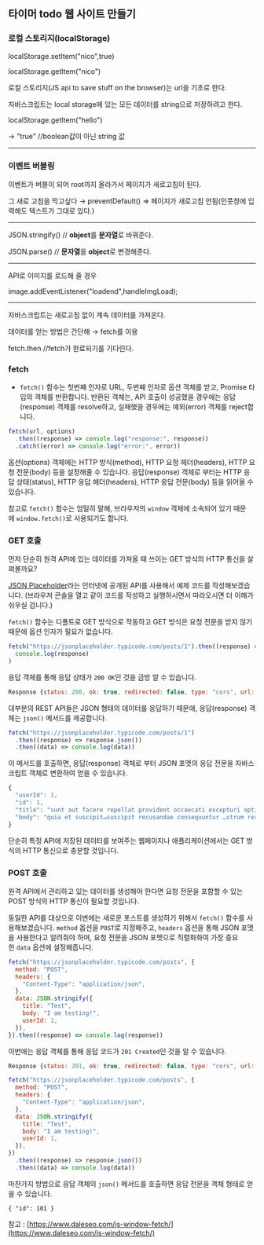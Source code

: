 ## 타이머 todo 웹 사이트 만들기

### 로컬 스토리지(localStorage)

localStorage.setItem("nico",true)

localStorage.getItem("nico")

로컬 스토리지(JS api to save stuff on the browser)는 url을 기초로 한다.

자바스크립트는 local storage에 있는 모든 데이터를 string으로 저장하려고 한다.

localStorage.getItem("hello")

→ "true" //boolean값이 아닌 string 값

---

### 이벤트 버블링

이벤트가 버블이 되어 root까지 올라가서 페이지가 새로고침이 된다.

그 새로 고침을 막고싶다 → preventDefault() ⇒ 페이지가 새로고침 안됨(인풋창에 입력해도 텍스트가 그대로 있다.)

---

JSON.stringify() // **object**를 **문자열**로 바꿔준다.

JSON.parse() // **문자열**을 **object**로 변경해준다.

---

API로 이미지를 로드해 줄 경우

image.addEventListener("loadend",handleImgLoad);

---

자바스크립트는 새로고침 없이 계속 데이터를 가져온다.

데이터를 얻는 방법은 간단해 → fetch를 이용

fetch.then //fetch가 완료되기를 기다린다.

### fetch

- `fetch()` 함수는 첫번째 인자로 URL, 두번째 인자로 옵션 객체를 받고, Promise 타입의 객체를 반환합니다. 반환된 객체는, API 호출이 성공했을 경우에는 응답(response) 객체를 resolve하고, 실패했을 경우에는 예외(error) 객체를 reject합니다.

```jsx
fetch(url, options)
  .then((response) => console.log("response:", response))
  .catch((error) => console.log("error:", error))
```

옵션(options) 객체에는 HTTP 방식(method), HTTP 요청 헤더(headers), HTTP 요청 전문(body) 등을 설정해줄 수 있습니다. 응답(response) 객체로 부터는 HTTP 응답 상태(status), HTTP 응답 헤더(headers), HTTP 응답 전문(body) 등을 읽어올 수 있습니다.

참고로 `fetch()` 함수는 엄밀히 말해, 브라우저의 `window` 객체에 소속되어 있기 때문에 `window.fetch()`로 사용되기도 합니다.

### **GET 호출**

먼저 단순히 원격 API에 있는 데이터를 가져올 때 쓰이는 GET 방식의 HTTP 통신을 살펴볼까요?

[JSON Placeholder](https://jsonplaceholder.typicode.com/)라는 인터넷에 공개된 API를 사용해서 예제 코드를 작성해보겠습니다. (브라우저 콘솔을 열고 같이 코드를 작성하고 실행하시면서 따라오시면 더 이해가 쉬우실 겁니다.)

`fetch()` 함수는 디폴트로 GET 방식으로 작동하고 GET 방식은 요청 전문을 받지 않기 때문에 옵션 인자가 필요가 없습니다.

```jsx
fetch("https://jsonplaceholder.typicode.com/posts/1").then((response) =>
  console.log(response)
)
```

응답 객체를 통해 응답 상태가 `200 OK`인 것을 금방 알 수 있습니다.

```jsx
Response {status: 200, ok: true, redirected: false, type: "cors", url: "https://jsonplaceholder.typicode.com/posts/1", …}
```

대부분의 REST API들은 JSON 형태의 데이터를 응답하기 때문에, 응답(response) 객체는 `json()` 메서드를 제공합니다.

```jsx
fetch("https://jsonplaceholder.typicode.com/posts/1")
  .then((response) => response.json())
  .then((data) => console.log(data))
```

이 메서드를 호출하면, 응답(response) 객체로 부터 JSON 포멧의 응답 전문을 자바스크립트 객체로 변환하여 얻을 수 있습니다.

```jsx
{
  "userId": 1,
  "id": 1,
  "title": "sunt aut facere repellat provident occaecati excepturi optio reprehenderit",
  "body": "quia et suscipit↵suscipit recusandae consequuntur …strum rerum est autem sunt rem eveniet architecto"
}
```

단순히 특정 API에 저장된 데이터를 보여주는 웹페이지나 애플리케이션에서는 GET 방식의 HTTP 통신으로 충분할 것입니다.

### **POST 호출**

원격 API에서 관리하고 있는 데이터를 생성해야 한다면 요청 전문을 포함할 수 있는 POST 방식의 HTTP 통신이 필요할 것입니다.

동일한 API를 대상으로 이번에는 새로운 포스트를 생성하기 위해서 `fetch()` 함수를 사용해보겠습니다. `method` 옵션을 `POST`로 지정해주고, `headers` 옵션을 통해 JSON 포멧을 사용한다고 알려줘야 하며, 요청 전문을 JSON 포멧으로 직렬화화여 가장 중요한 `data` 옵션에 설정해줍니다.

```jsx
fetch("https://jsonplaceholder.typicode.com/posts", {
  method: "POST",
  headers: {
    "Content-Type": "application/json",
  },
  data: JSON.stringify({
    title: "Test",
    body: "I am testing!",
    userId: 1,
  }),
}).then((response) => console.log(response))
```

이번에는 응답 객체를 통해 응답 코드가 `201 Created`인 것을 알 수 있습니다.

```jsx
Response {status: 201, ok: true, redirected: false, type: "cors", url: "https://jsonplaceholder.typicode.com/posts", …}
```

```jsx
fetch("https://jsonplaceholder.typicode.com/posts", {
  method: "POST",
  headers: {
    "Content-Type": "application/json",
  },
  data: JSON.stringify({
    title: "Test",
    body: "I am testing!",
    userId: 1,
  }),
})
  .then((response) => response.json())
  .then((data) => console.log(data))
```

마찬가지 방법으로 응답 객체의 `json()` 메서드를 호출하면 응답 전문을 객체 형태로 얻을 수 있습니다.

`{
  "id": 101
}`

참고 : [https://www.daleseo.com/js-window-fetch/](https://www.daleseo.com/js-window-fetch/)
